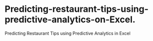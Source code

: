 # Predicting-restaurant-tips-using-predictive-analytics-on-Excel.
Predicting Restaurant Tips using Predictive Analytics in Excel 
